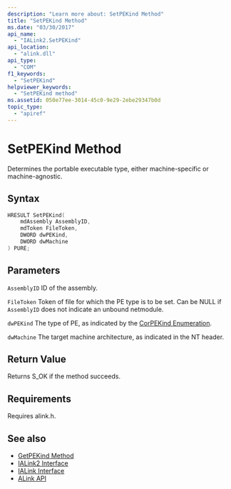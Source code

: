 ```yaml
---
description: "Learn more about: SetPEKind Method"
title: "SetPEKind Method"
ms.date: "03/30/2017"
api_name:
  - "IALink2.SetPEKind"
api_location:
  - "alink.dll"
api_type:
  - "COM"
f1_keywords:
  - "SetPEKind"
helpviewer_keywords:
  - "SetPEKind method"
ms.assetid: 050e77ee-3014-45c0-9e29-2ebe29347b0d
topic_type:
  - "apiref"
---
```

# SetPEKind Method

Determines the portable executable type, either machine-specific or machine-agnostic.

## Syntax

```cpp
HRESULT SetPEKind(
    mdAssembly AssemblyID,
    mdToken FileToken,
    DWORD dwPEKind,
    DWORD dwMachine
) PURE;
```

## Parameters

 `AssemblyID`
 ID of the assembly.

 `FileToken`
 Token of file for which the PE type is to be set. Can be NULL if `AssemblyID` does not indicate an unbound netmodule.

 `dwPEKind`
 The type of PE, as indicated by the [CorPEKind Enumeration](../../../core/unmanaged-api/metadata/corpekind-enumeration.md).

 `dwMachine`
 The target machine architecture, as indicated in the NT header.

## Return Value

 Returns S_OK if the method succeeds.

## Requirements

 Requires alink.h.

## See also

- [GetPEKind Method](../../../core/unmanaged-api/metadata/imetadataimport2-getpekind-method.md)
- [IALink2 Interface](ialink2-interface.md)
- [IALink Interface](ialink-interface.md)
- [ALink API](index.md)
